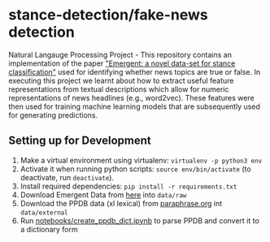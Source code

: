 # stance-detection/fake-news detection

Natural Langauge Processing Project - This repository contains an implementation of the paper ["Emergent: a novel data-set for stance classification"](https://aclanthology.org/N16-1138.pdf) used for identifying whether news topics are true or false. In executing this project we learnt about how to extract useful feature representations from textual descriptions which allow for numeric representations of news headlines (e.g., word2vec). These features were then used for training machine learning models that are subsequently used for generating predictions.  

## Setting up for Development

1. Make a virtual environment using virtualenv: `virtualenv -p python3 env`
2. Activate it when running python scripts: `source env/bin/activate` (to deactivate, run `deactivate`).
3. Install required dependencies: `pip install -r requirements.txt`
4. Download Emergent Data from [here](https://drive.google.com/folderview?id=0BwPdBcatuO0vYTAxSnA1d09qdGM&usp=sharing) into `data/raw`
5. Download the PPDB data (xl lexical) from [paraphrase.org](http://paraphrase.org/#/download) int `data/external`
6. Run [notebooks/create_ppdb_dict.ipynb](notebooks/create_ppdb_dict.ipynb) to parse PPDB and convert it to a dictionary form
 
